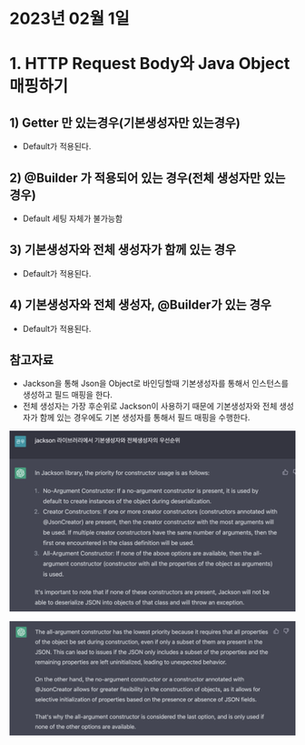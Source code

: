 # 2023년 02월 1일

# 1. HTTP Request Body와 Java Object 매핑하기
## 1) Getter 만 있는경우(기본생성자만 있는경우) 
- Default가 적용된다.

## 2) @Builder 가 적용되어 있는 경우(전체 생성자만 있는 경우)
- Default 세팅 자체가 불가능함

## 3) 기본생성자와 전체 생성자가 함께 있는 경우
- Default가 적용된다.

## 4) 기본생성자와 전체 생성자, @Builder가 있는 경우
- Default가 적용된다.

## 참고자료
- Jackson을 통해 Json을 Object로 바인딩할때 기본생성자를 통해서 인스턴스를 생성하고 필드 매핑을 한다.
- 전체 생성자는 가장 후순위로 Jackson이 사용하기 때문에 기본생성자와 전체 생성자가 함께 있는 경우에도 기본 생성자를 통해서 필드 매핑을 수행한다.

![](./images/2023-02-01-20-54-20.png)

![](./images/2023-02-01-20-56-24.png)